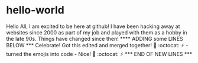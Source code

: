 # hello-world
Hello All,
I am excited to be here at github!  I have been hacking away at websites since 2000 as part of my job and played with them as a hobby in the late 90s.  Things have changed since then!
**** ADDING some LINES BELOW ***
Celebrate! Got this edited and merged together!  :tada: :octocat: :zap:  - turned the emojis into code - Nice!
:tada: :octocat: :zap:
*** END OF NEW LINES ***
